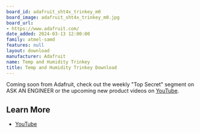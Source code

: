 ```yaml
---
board_id: adafruit_sht4x_trinkey_m0
board_image: adafruit_sht4x_trinkey_m0.jpg
board_url:
- https://www.adafruit.com/
date_added: 2024-03-13 12:00:00
family: atmel-samd
features: null
layout: download
manufacturer: Adafruit
name: Temp and Humidity Trinkey
title: Temp and Humidity Trinkey Download
---
```


Coming soon from Adafruit, check out the weekly "Top Secret" segment on ASK AN ENGINEER or the upcoming new product videos on [YouTube](https://www.youtube.com/adafruit).

## Learn More

* [YouTube](https://youtu.be/F55C2RzlXJk?si=wjKQhMp73NXmFBD8&t=158)
